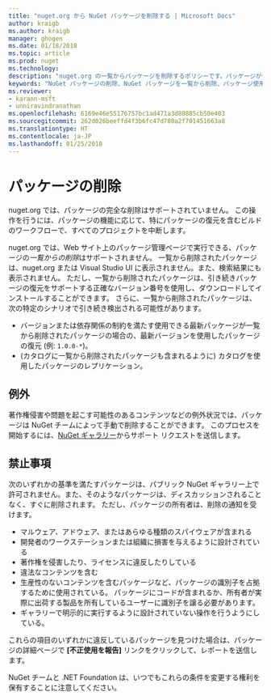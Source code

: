 ```yaml
---
title: "nuget.org から NuGet パッケージを削除する | Microsoft Docs"
author: kraigb
ms.author: kraigb
manager: ghogen
ms.date: 01/18/2018
ms.topic: article
ms.prod: nuget
ms.technology: 
description: "nuget.org の一覧からパッケージを削除するポリシーです。パッケージが他のポリシーに違反しない限り、完全な削除はサポートされません。"
keywords: "NuGet パッケージの削除、NuGet パッケージを一覧から削除、パッケージ使用の禁止事項"
ms.reviewer:
- karann-msft
- unniravindranathan
ms.openlocfilehash: 6169e46e55176757bc1ad471a3d80885cb50e403
ms.sourcegitcommit: 262d026beeffd4f3b6fc47d780a2f701451663a8
ms.translationtype: HT
ms.contentlocale: ja-JP
ms.lasthandoff: 01/25/2018
---
```

# <a name="deleting-packages"></a>パッケージの削除

nuget.org では、パッケージの完全な削除はサポートされていません。 この操作を行うには、パッケージの機能に応じて、特にパッケージの復元を含むビルドのワークフローで、すべてのプロジェクトを中断します。

nuget.org では、Web サイト上のパッケージ管理ページで実行できる、パッケージの*一覧からの削除*はサポートされません。 一覧から削除されたパッケージは、nuget.org または Visual Studio UI に表示されません。また、検索結果にも表示されません。 ただし、一覧から削除されたパッケージは、引き続きパッケージの復元をサポートする正確なバージョン番号を使用し、ダウンロードしてインストールすることができます。 さらに、一覧から削除されたパッケージは、次の特定のシナリオで引き続き検出される可能性があります。

- バージョンまたは依存関係の制約を満たす使用できる最新パッケージが一覧から削除されたパッケージの場合の、最新バージョンを使用したパッケージの復元 (例: `1.0.0-*`)。
- (カタログに一覧から削除されたパッケージも含まれるように) カタログを使用したパッケージのレプリケーション。

## <a name="exceptions"></a>例外

著作権侵害や問題を起こす可能性のあるコンテンツなどの例外状況では、パッケージは NuGet チームによって手動で削除することができます。 このプロセスを開始するには、[NuGet ギャラリー](http://www.nuget.org)からサポート リクエストを送信します。

## <a name="prohibited-use"></a>禁止事項

次のいずれかの基準を満たすパッケージは、パブリック NuGet ギャラリー上で許可されません。また、そのようなパッケージは、ディスカッションされることなく、すぐに削除されます。 ただし、パッケージの所有者は、削除の通知を受けます。

- マルウェア、アドウェア、またはあらゆる種類のスパイウェアが含まれる
- 開発者のワークステーションまたは組織に損害を与えるように設計されている
- 著作権を侵害したり、ライセンスに違反したりしている
- 違法なコンテンツを含む
- 生産性のないコンテンツを含むパッケージなど、パッケージの識別子を占拠するために使用されている。 パッケージにコードが含まれるか、所有者が実際に出荷する製品を所有しているユーザーに識別子を譲る必要があります。
- ギャラリーで明示的に実行するように設計されていない操作を行うようにしている。

これらの項目のいずれかに違反しているパッケージを見つけた場合は、パッケージの詳細ページで **[不正使用を報告]** リンクをクリックして、レポートを送信します。

NuGet チームと .NET Foundation は、いつでもこれらの条件を変更する権利を保有することに注意してください。
